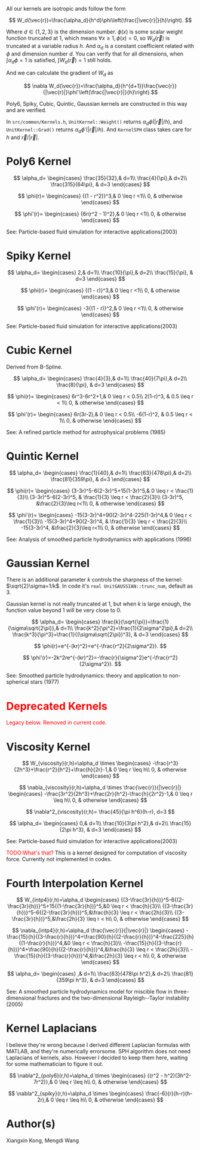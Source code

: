 All our kernels are isotropic ands follow the form

$$
W_d(\vec{r})=\frac{\alpha_d}{h^d}\phi\left(\frac{|\vec{r}|}{h}\right).
$$

Where $d\in \{1,2,3\}$ is the dimension number. $\phi(x)$ is some scalar weight function truncated at $1$, which means $\forall x\geq 1, \phi(x)=0$, so $W_d(\vec{r})$ is truncated at a variable radius $h$. And $\alpha_d$ is a constant coefficient related with $\phi$ and dimension number $d$. You can verify that for all dimensions, when $\int\alpha_d\phi=1$ is satisfied, $\int W_d(\vec{r})=1$ still holds.

And we can calculate the gradient of $W_d$ as

$$
\nabla W_d(\vec{r})=\frac{\alpha_d}{h^{d+1}}\frac{\vec{r}}{|\vec{r}|}\phi'\left(\frac{|\vec{r}|}{h}\right).$$

Poly6, Spiky, Cubic, Quintic, Gaussian kernels are constructed in this way and are verified.

In `src/common/Kernels.h`, `UnitKernel::Weight()` returns $\alpha_d\phi(|\vec{r}|/h)$, and `UnitKernel::Grad()` returns $\alpha_d\phi'(|\vec{r}|/h)$. And `KernelSPH` class takes care for $h$ and $\vec{r}/|\vec{r}|$.

# Poly6 Kernel
$$
\alpha_d=
\begin{cases}
\frac{35}{32},& d=1\\
\frac{4}{\pi},& d=2\\
\frac{315}{64\pi}, & d=3
\end{cases}
$$

$$
\phi(r)=
\begin{cases}
{(1 - r^2)}^3,& 0 \leq r <1\\
0, & otherwise
\end{cases}
$$

$$
\phi'(r)=
\begin{cases}
{6r(r^2 - 1)^2},& 0 \leq r <1\\
0, & otherwise
\end{cases}
$$

See: Particle-based fluid simulation for interactive applications(2003)


# Spiky Kernel

$$
\alpha_d=
\begin{cases}
2,& d=1\\
\frac{10}{\pi},& d=2\\
\frac{15}{\pi}, & d=3
\end{cases}
$$

$$
\phi(r)=
\begin{cases}
{(1 - r)}^3,& 0 \leq r <1\\
0, & otherwise
\end{cases}
$$

$$
\phi'(r)=
\begin{cases}
-3{(1 - r)}^2,& 0 \leq r <1\\
0, & otherwise
\end{cases}
$$

See: Particle-based fluid simulation for interactive applications(2003)

# Cubic Kernel

Derived from B-Spline.

$$
\alpha_d=
\begin{cases}
\frac{4}{3},& d=1\\
\frac{40}{7\pi},& d=2\\
\frac{8}{\pi}, & d=3
\end{cases}
$$

$$
\phi(r)=
\begin{cases}
6r^3-6r^2+1,& 0 \leq r < 0.5\\
2(1-r)^3, & 0.5 \leq r < 1\\
0, & otherwise
\end{cases}
$$

$$
\phi'(r)=
\begin{cases}
6r(3r-2),& 0 \leq r < 0.5\\
-6(1-r)^2, & 0.5 \leq r < 1\\
0, & otherwise
\end{cases}
$$

See: A refined particle method for astrophysical problems (1985)

# Quintic Kernel

$$
\alpha_d=
\begin{cases}
\frac{1}{40},& d=1\\
\frac{63}{478\pi},& d=2\\
\frac{81}{359\pi}, & d=3
\end{cases}
$$

$$
\phi(r)=
\begin{cases}
(3-3r)^5-6(2-3r)^5+15(1-3r)^5,& 0 \leq r < \frac{1}{3}\\
(3-3r)^5-6(2-3r)^5, & \frac{1}{3} \leq r < \frac{2}{3}\\
(3-3r)^5, &\frac{2}{3}\leq r<1\\
0, & otherwise
\end{cases}
$$

$$
\phi'(r)=
\begin{cases}
-15(3-3r)^4+90(2-3r)^4-225(1-3r)^4,& 0 \leq r < \frac{1}{3}\\
-15(3-3r)^4+90(2-3r)^4, & \frac{1}{3} \leq r < \frac{2}{3}\\
-15(3-3r)^4, &\frac{2}{3}\leq r<1\\
0, & otherwise
\end{cases}
$$

See: Analysis of smoothed particle hydrodynamics with applications (1996)

# Gaussian Kernel

There is an additional parameter $k$ controls the sharpness of the kernel: $\sqrt{2}\sigma=1/k$. In code it's `real UnitGAUSSIAN::trunc_num`, default as $3$.

Gaussian kernel is not really truncated at $1$, but when $k$ is large enough, the function value beyond $1$ will be very close to $0$.

$$
\alpha_d=
\begin{cases}
\frac{k}{\sqrt{\pi}}=\frac{1}{\sigma\sqrt{2\pi}},& d=1\\
\frac{k^2}{\pi^2}=\frac{1}{2\sigma^2\pi},& d=2\\
\frac{k^3}{\pi^3}=\frac{1}{(\sigma\sqrt{2\pi})^3}, & d=3
\end{cases}
$$

$$
\phi(r)=e^{-(kr)^2}=e^{-\frac{r^2}{2\sigma^2}}.
$$

$$
\phi'(r)=-2k^2re^{-(kr)^2}=-\frac{r}{\sigma^2}e^{-\frac{r^2}{2\sigma^2}}.
$$

See: Smoothed particle hydrodynamics: theory and application to non-spherical stars (1977)

# <font color='red'> Deprecated Kernels

Legacy below. Removed in current code.

</font>

# Viscosity Kernel
$$
W_{viscosity}(r,h)=\alpha_d \times  
\begin{cases}
-\frac{r^3}{2h^3}+\frac{r^2}{h^2}+\frac{h}{2r}-1,& 0 \leq r \leq h\\
0, & otherwise
\end{cases}
$$

$$
\nabla_{viscosity}(r,h)=\alpha_d \times \frac{\vec{r}}{|\vec{r}|}
\begin{cases}
-\frac{3r^2}{2h^3}+\frac{2r}{h^2}-\frac{h}{2r^2}-1,& 0 \leq r \leq h\\
0, & otherwise
\end{cases}
$$

$$
    \nabla^2_{viscosity}(r,h)= \frac{45}{\pi h^6}(h-r), d=3
$$

$$
\alpha_d=
\begin{cases}
0,& d=1\\
\frac{10}{3\pi h^2},& d=2\\
\frac{15}{2\pi h^3}, & d=3
\end{cases}
$$

See: Particle-based fluid simulation for interactive applications(2003)

<font color='red'> TODO:What's that? </font>
This is a kernel designed for computation of viscosity force. Currently not implemented in codes.

# Fourth Interpolation Kernel

$$
W_{intp4}(r,h)=\alpha_d
\begin{cases}
{(3-\frac{3r}{h})}^5-6{(2-\frac{3r}{h})}^5+15{(1-\frac{3r}{h})}^5,&0 \leq r < \frac{h}{3}\\
{(3-\frac{3r}{h})}^5-6{(2-\frac{3r}{h})}^5,&\frac{h}{3} \leq r < \frac{2h}{3}\\
{(3-\frac{3r}{h})}^5,&\frac{2h}{3} \leq r < h\\
0, & otherwise
\end{cases}
$$

$$
\nabla_{intp4}(r,h)=\alpha_d \frac{\vec{r}}{|\vec{r}|}
\begin{cases}
-\frac{15}{h}{(3-\frac{r}{h})}^4+\frac{90}{h}{(2-\frac{r}{h})}^4-\frac{225}{h}{(1-\frac{r}{h})}^4,&0 \leq r < \frac{h}{3}\\
-\frac{15}{h}{(3-\frac{r}{h})}^4+\frac{90}{h}{(2-\frac{r}{h})}^4,&\frac{h}{3} \leq r < \frac{2h}{3}\\
-\frac{15}{h}{(3-\frac{r}{h})}^4,&\frac{2h}{3} \leq r < h\\
0, & otherwise
\end{cases}
$$

$$
\alpha_d=
\begin{cases}
,& d=1\\
\frac{63}{478\pi h^2},& d=2\\
\frac{81}{359\pi h^3}, & d=3
\end{cases}
$$

See: A smoothed particle hydrodynamics model for miscible flow in three-dimensional fractures and the two-dimensional Rayleigh--Taylor instability (2005)

# Kernel Laplacians
I believe they're wrong because I derived different Laplacian formulas with MATLAB, and they're numerically errorsome. SPH algorithm does not need Laplacians of kernels, also. However I decided to keep them here, waiting for some mathematician to figure it out.

$$
\nabla^2_{poly6}(r,h)=\alpha_d \times
\begin{cases}
{(r^2 - h^2)(3h^2-7r^2)},& 0 \leq r \leq h\\
0, & otherwise
\end{cases}
$$

$$
\nabla^2_{spiky}(r,h)=\alpha_d \times
\begin{cases}
\frac{-6}{r}(h-r)(h-2r),& 0 \leq r \leq h\\
0, & otherwise
\end{cases}
$$

# Author(s)
Xiangxin Kong, Mengdi Wang
